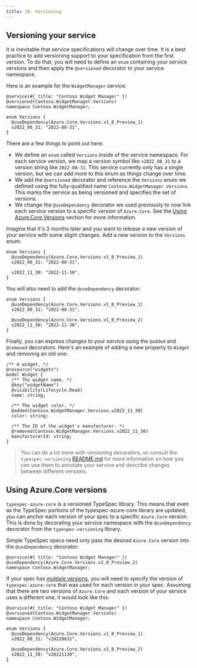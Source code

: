 ```yaml
---
title: 10. Versioning
---
```


## Versioning your service

It is inevitable that service specifications will change over time. It is a best practice to add versioning support to your specification from the first version. To do that, you will need to define an `enum` containing your service versions and then apply the `@versioned` decorator to your service namespace.

Here is an example for the `WidgetManager` service:

```typespec
@service(#{ title: "Contoso Widget Manager" })
@versioned(Contoso.WidgetManager.Versions)
namespace Contoso.WidgetManager;

enum Versions {
  @useDependency(Azure.Core.Versions.v1_0_Preview_1)
  v2022_08_31: "2022-08-31",
}
```

There are a few things to point out here:

- We define an `enum` called `Versions` inside of the service namespace. For each service version, we map a version symbol like `v2022_08_31` to a version string like `2022-08-31`. This service currently only has a single version, but we can add more to this enum as things change over time.
- We add the `@versioned` decorator and reference the `Versions` enum we defined using the fully-qualified name `Contoso.WidgetManager.Versions`. This marks the service as being versioned and specifies the set of versions.
- We change the `@useDependency` decorator we used previously to now link each service version to a specific version of `Azure.Core`. See the [Using Azure.Core Versions](#using-azurecore-versions) section for more information.

Imagine that it's 3 months later and you want to release a new version of your service with some slight changes. Add a new version to the `Versions` enum:

```typespec
enum Versions {
  @useDependency(Azure.Core.Versions.v1_0_Preview_1)
  v2022_08_31: "2022-08-31",

  v2022_11_30: "2022-11-30",
}
```

You will also need to add the `@useDependency` decorator:

```typespec
enum Versions {
  @useDependency(Azure.Core.Versions.v1_0_Preview_1)
  v2022_08_31: "2022-08-31",

  @useDependency(Azure.Core.Versions.v1_0_Preview_2)
  v2022_11_30: "2022-11-30",
}
```

Finally, you can express changes to your service using the `@added` and `@removed` decorators. Here's an example of adding a new property to `Widget` and removing an old one:

```typespec
/** A widget. */
@resource("widgets")
model Widget {
  /** The widget name. */
  @key("widgetName")
  @visibility(Lifecycle.Read)
  name: string;

  /** The widget color. */
  @added(Contoso.WidgetManager.Versions.v2022_11_30)
  color: string;

  /** The ID of the widget's manufacturer. */
  @removed(Contoso.WidgetManager.Versions.v2022_11_30)
  manufacturerId: string;
}
```

> You can do a lot more with versioning decorators, so consult the `typespec-versioning` [README.md](https://github.com/microsoft/typespec/tree/main/packages/versioning#enable-versioning-for-service-or-library) for more information on how you can use them to annotate your service and describe changes between different versions.

## Using Azure.Core versions

`typespec-azure-core` is a versioned TypeSpec library. This means that even as the TypeSpec portions of the typespec-azure-core library are updated, you can anchor each version of your spec to a specific `Azure.Core` version. This is done by decorating your service namespace with the `@useDependency` decorator from the `typespec-versioning` library.

Simple TypeSpec specs need only pass the desired `Azure.Core` version into the `@useDependency` decorator:

```typespec
@service(#{ title: "Contoso Widget Manager" })
@useDependency(Azure.Core.Versions.v1_0_Preview_2)
namespace Contoso.WidgetManager;
```

If your spec has [multiple versions](#versioning-your-service), you will need to specify the version of `typespec-azure-core` that was used for each version in your spec. Assuming that there are two versions of `Azure.Core` and each version of your service uses a different one, it would look like this:

```typespec
@service(#{ title: "Contoso Widget Manager" })
@versioned(Contoso.WidgetManager.Versions)
namespace Contoso.WidgetManager;

enum Versions {
  @useDependency(Azure.Core.Versions.v1_0_Preview_1)
  v2022_08_31: "v20220831",

  @useDependency(Azure.Core.Versions.v1_0_Preview_2)
  v2022_11_30: "v20221130",
}
```
